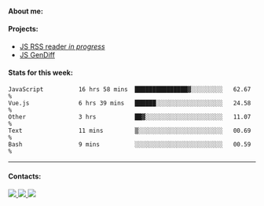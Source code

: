#### About me:

#### Projects:
- [JS RSS reader *in progress*](https://github.com/GKoil/frontend-project-lvl3)
- [JS GenDiff](https://github.com/GKoil/GenDiff)

#### Stats for this week:
<!--START_SECTION:waka-->

```text
JavaScript          16 hrs 58 mins  ███████████████▓░░░░░░░░░   62.67 %
Vue.js              6 hrs 39 mins   ██████░░░░░░░░░░░░░░░░░░░   24.58 %
Other               3 hrs           ██▓░░░░░░░░░░░░░░░░░░░░░░   11.07 %
Text                11 mins         ▒░░░░░░░░░░░░░░░░░░░░░░░░   00.69 %
Bash                9 mins          ░░░░░░░░░░░░░░░░░░░░░░░░░   00.59 %
```

<!--END_SECTION:waka-->
---
#### Contacts:

<a target='_blank' title='LinkedIn' href="https://www.linkedin.com/in/gkoil/">
  <img src="https://img.shields.io/badge/LinkedIn-0077B5?style=for-the-badge&logo=linkedin&logoColor=white" />
</a>
<a target='_blank' title='Telegram' href="https://t.me/gkoil">
  <img src="https://img.shields.io/badge/Telegram-2CA5E0?style=for-the-badge&logo=telegram&logoColor=white" />
</a>
<a target='_blank' title='Gmail' href="mailto: gk.grigorev@gmail.com">
  <img src="https://img.shields.io/badge/Gmail-D14836?style=for-the-badge&logo=gmail&logoColor=white" />
</a>


